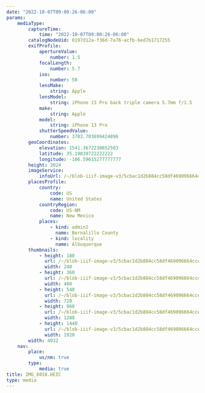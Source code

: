 ```yaml
---
date: "2022-10-07T09:00:26-06:00"
params:
    mediaType:
        captureTime:
            time: "2022-10-07T09:00:26-06:00"
        catalogNodeUid: 0197d12a-f36d-7a76-acfb-bed7b1717255
        exifProfile:
            apertureValue:
                number: 1.5
            focalLength:
                number: 5.7
            iso:
                number: 50
            lensMake:
                string: Apple
            lensModel:
                string: iPhone 13 Pro back triple camera 5.7mm f/1.5
            make:
                string: Apple
            model:
                string: iPhone 13 Pro
            shutterSpeedValue:
                number: 3703.703699424896
        geoCoordinates:
            elevation: 1541.3672230652503
            latitude: 35.19839722222222
            longitude: -106.59615277777777
        height: 3024
        imageService:
            infoUrl: /~/blob-iiif-image-v3/5cbac1d2b884cc58df469096664cce6787314a9e1c700cd478f406c097a311c8/info.json
        placesProfile:
            country:
                code: US
                name: United States
            countryRegion:
                code: US-NM
                name: New Mexico
            places:
                - kind: admin2
                  name: Bernalillo County
                - kind: locality
                  name: Albuquerque
        thumbnails:
            - height: 180
              url: /~/blob-iiif-image-v3/5cbac1d2b884cc58df469096664cce6787314a9e1c700cd478f406c097a311c8/full/240%2C180/0/default.jpg
              width: 240
            - height: 360
              url: /~/blob-iiif-image-v3/5cbac1d2b884cc58df469096664cce6787314a9e1c700cd478f406c097a311c8/full/480%2C360/0/default.jpg
              width: 480
            - height: 540
              url: /~/blob-iiif-image-v3/5cbac1d2b884cc58df469096664cce6787314a9e1c700cd478f406c097a311c8/full/720%2C540/0/default.jpg
              width: 720
            - height: 960
              url: /~/blob-iiif-image-v3/5cbac1d2b884cc58df469096664cce6787314a9e1c700cd478f406c097a311c8/full/1280%2C960/0/default.jpg
              width: 1280
            - height: 1440
              url: /~/blob-iiif-image-v3/5cbac1d2b884cc58df469096664cce6787314a9e1c700cd478f406c097a311c8/full/1920%2C1440/0/default.jpg
              width: 1920
        width: 4032
    nav:
        place:
            us/nm: true
        type:
            media: true
title: IMG_6018.HEIC
type: media
---
```


